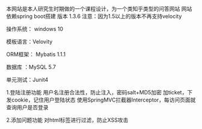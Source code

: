 本网站是本人研究生时期做的一个课程设计，为一个类知乎类型的问答网站
网站依赖spring boot搭建  版本 1.3.6  注意：因为1.5以上的版本不再支持velocity

操作系统： windows 10

模板语言：Velovity

ORM框架： Mybatis 1.1.1

数据库 ：MySQL 5.7

单元测试：Junit4

1.登陆注册功能
用户名注册合法性，防止注入，密码salt+MD5加密
加ticket，下发cookie，记住用户登陆状态
使用SpringMVC拦截器Interceptor，每访问页面就查询用户是否登录

2.添加问题功能
对html标签进行过滤，防止XSS攻击 